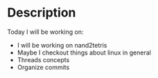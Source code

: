 # Description

Today I will be working on:
  - I will be working on nand2tetris
  - Maybe I checkout things about linux
    in general
  - Threads concepts
  - Organize commits

